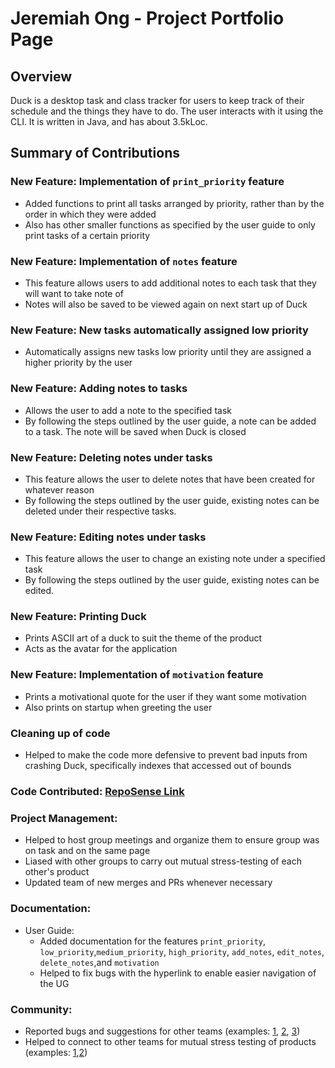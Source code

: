 # Jeremiah Ong - Project Portfolio Page

## Overview
Duck is a desktop task and class tracker for users to keep track of their schedule and the things they have to do. The user interacts with it using the CLI. It is written in Java, and has about 3.5kLoc.


## Summary of Contributions

### New Feature: Implementation of ```print_priority``` feature

- Added functions to print all tasks arranged by priority, rather than by the order in which they were added
- Also has other smaller functions as specified by the user guide to only print tasks of a certain priority

### New Feature: Implementation of ```notes``` feature

- This feature allows users to add additional notes to each task that they will want to take note of
- Notes will also be saved to be viewed again on next start up of Duck

### New Feature: New tasks automatically assigned low priority

- Automatically assigns new tasks low priority until they are assigned a higher priority by the user


### New Feature: Adding notes to tasks

- Allows the user to add a note to the specified task
- By following the steps outlined by the user guide, a note can be added to a task. 
The note will be saved when Duck is closed

### New Feature: Deleting notes under tasks

- This feature allows the user to delete notes that have been created for whatever reason  
- By following the steps outlined by the user guide, existing notes can be deleted under their respective tasks.

### New Feature: Editing notes under tasks

- This feature allows the user to change an existing note under a specified task  
- By following the steps outlined by the user guide, existing notes can be edited.

### New Feature: Printing Duck

- Prints ASCII art of a duck to suit the theme of the product
- Acts as the avatar for the application

### New Feature: Implementation of ```motivation``` feature

- Prints a motivational quote for the user if they want some motivation
- Also prints on startup when greeting the user

### Cleaning up of code

- Helped to make the code more defensive to prevent bad inputs from crashing Duck, specifically indexes that accessed out of bounds

### Code Contributed: [RepoSense Link](https://nus-cs2113-ay2223s2.github.io/tp-dashboard/?search=miahjerry&breakdown=true&sort=groupTitle%20dsc&sortWithin=title&since=2023-02-17&timeframe=commit&mergegroup=&groupSelect=groupByRepos&checkedFileTypes=docs~functional-code~test-code~other)

### Project Management:

- Helped to host group meetings and organize them to ensure group was on task and on the same page
- Liased with other groups to carry out mutual stress-testing of each other's product 
- Updated team of new merges and PRs whenever necessary

### Documentation:
- User Guide:
    - Added documentation for the features ```print_priority```, ```low_priority```,```medium_priority```, ```high_priority```, ```add_notes```, ```edit_notes```, ```delete_notes```,and ```motivation```
    - Helped to fix bugs with the hyperlink to enable easier navigation of the UG

### Community:
- Reported bugs and suggestions for other teams (examples: [1](https://github.com/miahjerry/ped/issues/4), [2](https://github.com/miahjerry/ped/issues/7), [3](https://github.com/miahjerry/ped/issues/8))
- Helped to connect to other teams for mutual stress testing of products (examples: [1](https://ginger-vicuna-3c7.notion.site/Duck-jar-62da4045517945f880b94392f6c0478e),[2](https://docs.google.com/document/d/1Um9IQ-UzBePFyVlHz3TH4wGpermMRMWOpBLmJe6c0IM/edit?usp=sharing))